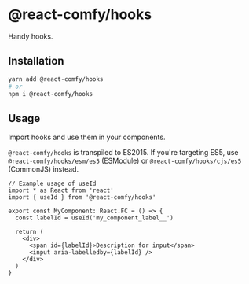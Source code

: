 # @react-comfy/hooks

Handy hooks.

## Installation

```sh
yarn add @react-comfy/hooks
# or
npm i @react-comfy/hooks
```

## Usage

Import hooks and use them in your components.

`@react-comfy/hooks` is transpiled to ES2015.
If you're targeting ES5, use `@react-comfy/hooks/esm/es5` (ESModule) or `@react-comfy/hooks/cjs/es5` (CommonJS) instead.

```tsx
// Example usage of useId
import * as React from 'react'
import { useId } from '@react-comfy/hooks'

export const MyComponent: React.FC = () => {
  const labelId = useId('my_component_label__')

  return (
    <div>
      <span id={labelId}>Description for input</span>
      <input aria-labelledby={labelId} />
    </div>
  )
}
```
